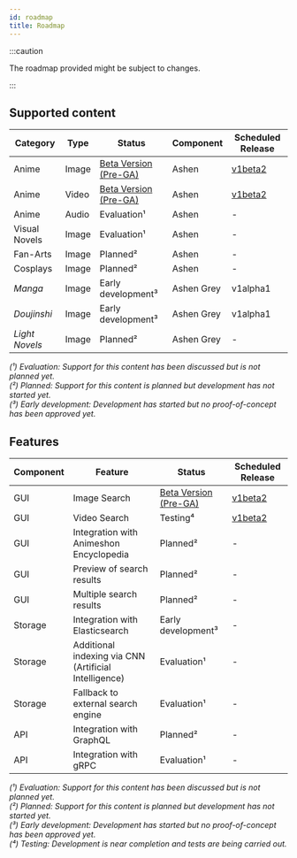 ```yaml
---
id: roadmap
title: Roadmap
---
```


:::caution

The roadmap provided might be subject to changes.

:::

## Supported content

| Category | Type | Status | Component | Scheduled Release |
| --- | --- | --- | --- | --- |
| Anime | Image | [Beta Version (Pre-GA)](/docs/developers/release-lifecycles#beta-version-pre-ga) | Ashen | [v1beta2](/docs/ashen/reference/overview) |
| Anime | Video | [Beta Version (Pre-GA)](/docs/developers/release-lifecycles#beta-version-pre-ga) | Ashen | [v1beta2](/docs/ashen/reference/overview) |
| Anime | Audio | Evaluation¹ | Ashen | - |
| Visual Novels | Image | Evaluation¹ | Ashen | - |
| Fan-Arts | Image | Planned² | Ashen | - |
| Cosplays | Image | Planned² | Ashen | - |
| *Manga* | Image | Early development³ | Ashen Grey | v1alpha1 |
| *Doujinshi* | Image | Early development³ | Ashen Grey | v1alpha1 |
| *Light Novels* | Image | Planned² | Ashen Grey | - |

*(¹) Evaluation: Support for this content has been discussed but is not planned yet.*  
*(²) Planned: Support for this content is planned but development has not started yet.*  
*(³) Early development: Development has started but no proof-of-concept has been approved yet.*  

## Features

| Component | Feature | Status | Scheduled Release |
| --- | --- | --- | --- |
| GUI | Image Search | [Beta Version (Pre-GA)](/docs/developers/release-lifecycles#beta-version-pre-ga) | [v1beta2](/docs/ashen/reference/overview) |
| GUI | Video Search | Testing⁴ | [v1beta2](/docs/ashen/reference/overview) |
| GUI | Integration with Animeshon Encyclopedia | Planned² | - |
| GUI | Preview of search results | Planned² | - |
| GUI | Multiple search results | Planned² | - |
| Storage | Integration with Elasticsearch | Early development³ | - |
| Storage | Additional indexing via CNN (Artificial Intelligence) | Evaluation¹ | - |
| Storage | Fallback to external search engine | Evaluation¹ | - |
| API | Integration with GraphQL | Planned² | - |
| API | Integration with gRPC | Evaluation¹ | - |

*(¹) Evaluation: Support for this content has been discussed but is not planned yet.*  
*(²) Planned: Support for this content is planned but development has not started yet.*  
*(³) Early development: Development has started but no proof-of-concept has been approved yet.*  
*(⁴) Testing: Development is near completion and tests are being carried out.*  
